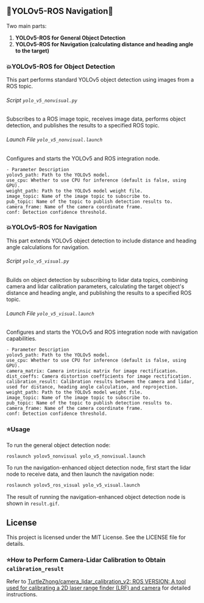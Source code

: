 ## 🧭YOLOv5-ROS Navigation🧭

Two main parts:

1. **YOLOv5-ROS for General Object Detection**
2. **YOLOv5-ROS for Navigation (calculating distance and heading angle to the target)**

### 💥YOLOv5-ROS for Object Detection

This part performs standard YOLOv5 object detection using images from a ROS topic.

###### Script `yolo_v5_nonvisual.py`

Subscribes to a ROS image topic, receives image data, performs object detection, and publishes the results to a specified ROS topic.

###### Launch File `yolo_v5_nonvisual.launch`

Configures and starts the YOLOv5 and ROS integration node.

```
- Parameter Description
yolov5_path: Path to the YOLOv5 model.
use_cpu: Whether to use CPU for inference (default is false, using GPU).
weight_path: Path to the YOLOv5 model weight file.
image_topic: Name of the image topic to subscribe to.
pub_topic: Name of the topic to publish detection results to.
camera_frame: Name of the camera coordinate frame.
conf: Detection confidence threshold.
```

### 💥YOLOv5-ROS for Navigation

This part extends YOLOv5 object detection to include distance and heading angle calculations for navigation.

###### Script `yolo_v5_visual.py`

Builds on object detection by subscribing to lidar data topics, combining camera and lidar calibration parameters, calculating the target object's distance and heading angle, and publishing the results to a specified ROS topic.

###### Launch File `yolo_v5_visual.launch`

Configures and starts the YOLOv5 and ROS integration node with navigation capabilities.

```
- Parameter Description
yolov5_path: Path to the YOLOv5 model.
use_cpu: Whether to use CPU for inference (default is false, using GPU).
camera_matrix: Camera intrinsic matrix for image rectification.
dist_coeffs: Camera distortion coefficients for image rectification.
calibration_result: Calibration results between the camera and lidar, used for distance, heading angle calculation, and reprojection.
weight_path: Path to the YOLOv5 model weight file.
image_topic: Name of the image topic to subscribe to.
pub_topic: Name of the topic to publish detection results to.
camera_frame: Name of the camera coordinate frame.
conf: Detection confidence threshold.
```

### ⭐Usage

To run the general object detection node:

```bash
roslaunch yolov5_nonvisual yolo_v5_nonvisual.launch
```

To run the navigation-enhanced object detection node, first start the lidar node to receive data, and then launch the navigation node:

```bash
roslaunch yolov5_ros_visual yolo_v5_visual.launch
```

The result of running the navigation-enhanced object detection node is shown in `result.gif`.


## License
This project is licensed under the MIT License. See the LICENSE file for details.

### ⭐How to Perform Camera-Lidar Calibration to Obtain `calibration_result`

Refer to [TurtleZhong/camera_lidar_calibration_v2: ROS VERSION: A tool used for calibrating a 2D laser range finder (LRF) and camera](https://github.com/TurtleZhong/camera_lidar_calibration_v2) for detailed instructions.
